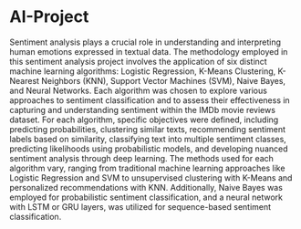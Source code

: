 # AI-Project
Sentiment analysis plays a crucial role in understanding and interpreting human emotions expressed in textual data. 
The methodology employed in this sentiment analysis project involves the application of six distinct machine learning algorithms: 
Logistic Regression, K-Means Clustering, K-Nearest Neighbors (KNN), 
Support Vector Machines (SVM), Naive Bayes, and Neural Networks. Each algorithm was chosen to explore various approaches to sentiment classification and to assess their effectiveness 
in capturing and understanding sentiment within the IMDb movie reviews dataset. For each algorithm, specific objectives were defined, including predicting probabilities, clustering similar texts, 
recommending sentiment labels based on similarity, classifying text into multiple sentiment classes, predicting likelihoods using probabilistic models, and developing nuanced sentiment analysis through deep learning.
The methods used for each algorithm vary, ranging from traditional machine learning approaches like Logistic Regression and SVM to unsupervised clustering 
with K-Means and personalized recommendations with KNN. 
Additionally, Naive Bayes was employed for probabilistic sentiment classification, and a neural network with LSTM or GRU layers, was utilized for sequence-based sentiment classification.
